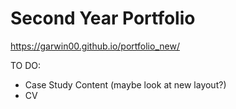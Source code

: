 # Second Year Portfolio

https://garwin00.github.io/portfolio_new/

TO DO:
- Case Study Content (maybe look at new layout?)
- CV
